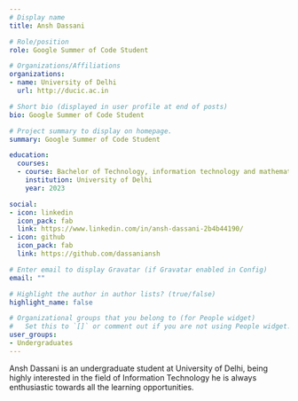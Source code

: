 ```yaml
---
# Display name
title: Ansh Dassani

# Role/position
role: Google Summer of Code Student

# Organizations/Affiliations
organizations:
- name: University of Delhi
  url: http://ducic.ac.in

# Short bio (displayed in user profile at end of posts)
bio: Google Summer of Code Student

# Project summary to display on homepage.
summary: Google Summer of Code Student

education:
  courses:
  - course: Bachelor of Technology, information technology and mathematical innovation
    institution: University of Delhi
    year: 2023

social:
- icon: linkedin
  icon_pack: fab
  link: https://www.linkedin.com/in/ansh-dassani-2b4b44190/
- icon: github
  icon_pack: fab
  link: https://github.com/dassaniansh

# Enter email to display Gravatar (if Gravatar enabled in Config)
email: ""

# Highlight the author in author lists? (true/false)
highlight_name: false

# Organizational groups that you belong to (for People widget)
#   Set this to `[]` or comment out if you are not using People widget.
user_groups:
- Undergraduates
---
```


Ansh Dassani is an undergraduate student at University of Delhi, being highly interested in the field of Information Technology he is always enthusiastic towards all the learning opportunities.
